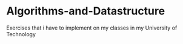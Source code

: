 # Algorithms-and-Datastructure
Exercises that i have to implement on my classes in my University of Technology
